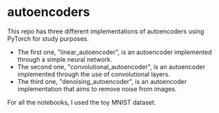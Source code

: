 # autoencoders
This repo has three different implementations of autoencoders using PyTorch for study purposes.

- The first one, "linear_autoencoder", is an autoencoder implemented through a simple neural network.
- The second one, "convolutional_autoencoder", is an autoencoder implemented through the use of convolutional layers.
- The third one, "denoising_autoencoder", is an autoencoder implementation that aims to remove noise from images.

For all the notebooks, I used the toy MNIST dataset.
